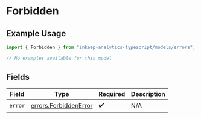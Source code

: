 # Forbidden

## Example Usage

```typescript
import { Forbidden } from "inkeep-analytics-typescript/models/errors";

// No examples available for this model
```

## Fields

| Field                                                          | Type                                                           | Required                                                       | Description                                                    |
| -------------------------------------------------------------- | -------------------------------------------------------------- | -------------------------------------------------------------- | -------------------------------------------------------------- |
| `error`                                                        | [errors.ForbiddenError](../../models/errors/forbiddenerror.md) | :heavy_check_mark:                                             | N/A                                                            |